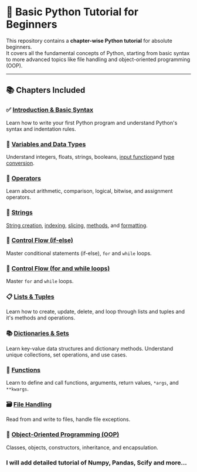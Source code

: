 # 🐍 Basic Python Tutorial for Beginners

This repository contains a **chapter-wise Python tutorial** for absolute beginners.  
It covers all the fundamental concepts of Python, starting from basic syntax to more advanced topics like file handling and object-oriented programming (OOP).

---

## 📚 Chapters Included

### ✅ [Introduction & Basic Syntax](Chapter%201/01_hello.py)  
Learn how to write your first Python program and understand Python's syntax and indentation rules.

### 🔢 [Variables and Data Types](Chapter%201/01_variable.py)  
Understand integers, floats, strings, booleans, [input function](Chapter%201/04_input_function.py)and [type conversion](Chapter%201/03_Typecasting.py).

### 🧮 [Operators](Chapter%201/02_Operators.py)  
Learn about arithmetic, comparison, logical, bitwise, and assignment operators.

### 🧵 [Strings](Chapter%203)  
[String creation](Chapter%203/01_Strings.py), [indexing](Chapter%203/02_stringslicing.py), [slicing](Chapter%203/02_stringslicing.py), [methods](Chapter%203/03_string_function.py), and [formatting](Chapter%203/04_escape_sequences.py).

### 🔁 [Control Flow (if-else)](Chapter%206)  
Master conditional statements (if-else), `for` and `while` loops.

### 🔁 [Control Flow (for and while loops)](Chapter%207)
Master `for` and `while` loops.

### 📋 [Lists & Tuples](Chapter%204)  
Learn how to create, update, delete, and loop through lists and tuples and it's methods and operations.

### 📚 [Dictionaries & Sets](Chapter%205)  
Learn key-value data structures and dictionary methods.
 Understand unique collections, set operations, and use cases.

### 🧰 [Functions](Chapter%208)  
Learn to define and call functions, arguments, return values, `*args`, and `**kwargs`.

### 🗃️ [File Handling](Chapter%2011/11_file_handling.py)  
Read from and write to files, handle file exceptions.

### 🧱 [Object-Oriented Programming (OOP)](OOPS)  
Classes, objects, constructors, inheritance, and encapsulation.

### I will add detailed tutorial of Numpy, Pandas, Scify and more...
